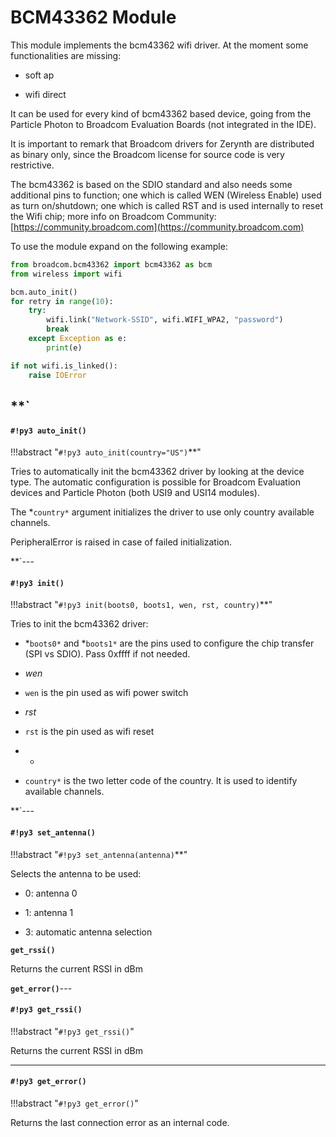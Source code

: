 # BCM43362 Module

This module implements the bcm43362 wifi driver. At the moment some functionalities are missing:


* soft ap


* wifi direct

It can be used for every kind of bcm43362 based device, going from the Particle Photon to 
Broadcom Evaluation Boards (not integrated in the IDE).

It is important to remark that Broadcom drivers for Zerynth are distributed as binary only, since the Broadcom license for
source code is very restrictive.

The bcm43362 is based on the SDIO standard and also needs some additional pins to function; one which is called WEN (Wireless Enable) used as turn on/shutdown; 
one which is called RST and is used internally to reset the Wifi chip; more info on Broadcom Community: [https://community.broadcom.com](https://community.broadcom.com)

To use the module expand on the following example:

```python
from broadcom.bcm43362 import bcm43362 as bcm
from wireless import wifi

bcm.auto_init()
for retry in range(10):
    try:
        wifi.link("Network-SSID", wifi.WIFI_WPA2, "password")
        break
    except Exception as e:
        print(e)

if not wifi.is_linked():
    raise IOError
```

**`
---
#### `#!py3 auto_init()`

!!!abstract "`#!py3 auto_init(country="US")`**"

Tries to automatically init the bcm43362 driver by looking at the device type. 
The automatic configuration is possible for Broadcom Evaluation devices and Particle Photon (both USI9 and USI14 modules).

The *```country*``` argument initializes the driver to use only country available channels.

PeripheralError is raised in case of failed initialization.


**`---
#### `#!py3 init()`

!!!abstract "`#!py3 init(boots0, boots1, wen, rst, country)`**"

Tries to init the bcm43362 driver:


* *```boots0*``` and *```boots1*``` are the pins used to configure the chip transfer (SPI vs SDIO). Pass 0xffff if not needed.
* *wen*

* ```wen``` is the pin used as wifi power switch
* *rst*

* ```rst``` is the pin used as wifi reset
* *

* ```country*``` is the two letter code of the country. It is used to identify available channels.


**`---
#### `#!py3 set_antenna()`

!!!abstract "`#!py3 set_antenna(antenna)`**"

Selects the antenna to be used:


* 0: antenna 0


* 1: antenna 1


* 3: automatic antenna selection


**`get_rssi()`**

Returns the current RSSI in dBm

**`get_error()`**---
#### `#!py3 get_rssi()`

!!!abstract "`#!py3 get_rssi()`"

Returns the current RSSI in dBm


---
#### `#!py3 get_error()`

!!!abstract "`#!py3 get_error()`"

Returns the last connection error as an internal code.
<!--stackedit_data:
eyJoaXN0b3J5IjpbLTEwNTI1MTEwNTYsLTYwMzUwOTkwOV19
-->